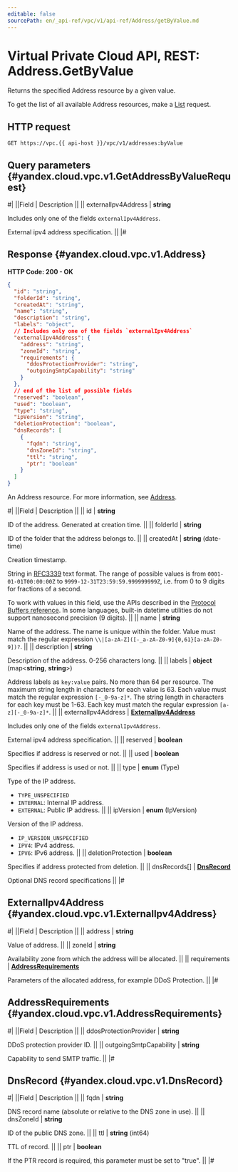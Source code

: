 ```yaml
---
editable: false
sourcePath: en/_api-ref/vpc/v1/api-ref/Address/getByValue.md
---
```


# Virtual Private Cloud API, REST: Address.GetByValue

Returns the specified Address resource by a given value.

To get the list of all available Address resources, make a [List](/docs/vpc/api-ref/Address/list#List) request.

## HTTP request

```
GET https://vpc.{{ api-host }}/vpc/v1/addresses:byValue
```

## Query parameters {#yandex.cloud.vpc.v1.GetAddressByValueRequest}

#|
||Field | Description ||
|| externalIpv4Address | **string**

Includes only one of the fields `externalIpv4Address`.

External ipv4 address specification. ||
|#

## Response {#yandex.cloud.vpc.v1.Address}

**HTTP Code: 200 - OK**

```json
{
  "id": "string",
  "folderId": "string",
  "createdAt": "string",
  "name": "string",
  "description": "string",
  "labels": "object",
  // Includes only one of the fields `externalIpv4Address`
  "externalIpv4Address": {
    "address": "string",
    "zoneId": "string",
    "requirements": {
      "ddosProtectionProvider": "string",
      "outgoingSmtpCapability": "string"
    }
  },
  // end of the list of possible fields
  "reserved": "boolean",
  "used": "boolean",
  "type": "string",
  "ipVersion": "string",
  "deletionProtection": "boolean",
  "dnsRecords": [
    {
      "fqdn": "string",
      "dnsZoneId": "string",
      "ttl": "string",
      "ptr": "boolean"
    }
  ]
}
```

An Address resource. For more information, see [Address](/docs/vpc/concepts/address).

#|
||Field | Description ||
|| id | **string**

ID of the address. Generated at creation time. ||
|| folderId | **string**

ID of the folder that the address belongs to. ||
|| createdAt | **string** (date-time)

Creation timestamp.

String in [RFC3339](https://www.ietf.org/rfc/rfc3339.txt) text format. The range of possible values is from
`0001-01-01T00:00:00Z` to `9999-12-31T23:59:59.999999999Z`, i.e. from 0 to 9 digits for fractions of a second.

To work with values in this field, use the APIs described in the
[Protocol Buffers reference](https://developers.google.com/protocol-buffers/docs/reference/overview).
In some languages, built-in datetime utilities do not support nanosecond precision (9 digits). ||
|| name | **string**

Name of the address.
The name is unique within the folder.
Value must match the regular expression ``\\|[a-zA-Z]([-_a-zA-Z0-9]{0,61}[a-zA-Z0-9])?``. ||
|| description | **string**

Description of the address. 0-256 characters long. ||
|| labels | **object** (map<**string**, **string**>)

Address labels as `key:value` pairs.
No more than 64 per resource.
The maximum string length in characters for each value is 63.
Each value must match the regular expression `[-_0-9a-z]*`.
The string length in characters for each key must be 1-63.
Each key must match the regular expression `[a-z][-_0-9a-z]*`. ||
|| externalIpv4Address | **[ExternalIpv4Address](#yandex.cloud.vpc.v1.ExternalIpv4Address)**

Includes only one of the fields `externalIpv4Address`.

External ipv4 address specification. ||
|| reserved | **boolean**

Specifies if address is reserved or not. ||
|| used | **boolean**

Specifies if address is used or not. ||
|| type | **enum** (Type)

Type of the IP address.

- `TYPE_UNSPECIFIED`
- `INTERNAL`: Internal IP address.
- `EXTERNAL`: Public IP address. ||
|| ipVersion | **enum** (IpVersion)

Version of the IP address.

- `IP_VERSION_UNSPECIFIED`
- `IPV4`: IPv4 address.
- `IPV6`: IPv6 address. ||
|| deletionProtection | **boolean**

Specifies if address protected from deletion. ||
|| dnsRecords[] | **[DnsRecord](#yandex.cloud.vpc.v1.DnsRecord)**

Optional DNS record specifications ||
|#

## ExternalIpv4Address {#yandex.cloud.vpc.v1.ExternalIpv4Address}

#|
||Field | Description ||
|| address | **string**

Value of address. ||
|| zoneId | **string**

Availability zone from which the address will be allocated. ||
|| requirements | **[AddressRequirements](#yandex.cloud.vpc.v1.AddressRequirements)**

Parameters of the allocated address, for example DDoS Protection. ||
|#

## AddressRequirements {#yandex.cloud.vpc.v1.AddressRequirements}

#|
||Field | Description ||
|| ddosProtectionProvider | **string**

DDoS protection provider ID. ||
|| outgoingSmtpCapability | **string**

Capability to send SMTP traffic. ||
|#

## DnsRecord {#yandex.cloud.vpc.v1.DnsRecord}

#|
||Field | Description ||
|| fqdn | **string**

DNS record name (absolute or relative to the DNS zone in use). ||
|| dnsZoneId | **string**

ID of the public DNS zone. ||
|| ttl | **string** (int64)

TTL of record. ||
|| ptr | **boolean**

If the PTR record is required, this parameter must be set to "true". ||
|#